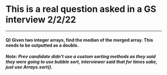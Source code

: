 # This is a real question asked in a GS interview 2/2/22

---

#### Q) Given two integer arrays, find the median of the merged array. This needs to be outputted as a double.

##### Note: Prev candidate didn't use a custom sorting methods as they said they were going to use bubble sort, interviewer said that for times sake, just use Arrays.sort().
